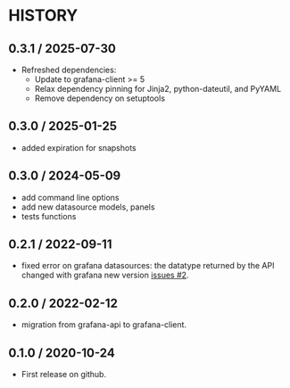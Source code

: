 # HISTORY

## 0.3.1 / 2025-07-30

* Refreshed dependencies:
  * Update to grafana-client >= 5
  * Relax dependency pinning for Jinja2, python-dateutil, and PyYAML
  * Remove dependency on setuptools

## 0.3.0 / 2025-01-25

* added expiration for snapshots

## 0.3.0 / 2024-05-09

* add command line options
* add new datasource models, panels
* tests functions

## 0.2.1 / 2022-09-11

* fixed error on grafana datasources: the datatype returned by the API changed with grafana new version [issues #2](../../issues/2).

## 0.2.0 / 2022-02-12

* migration from grafana-api to grafana-client.
  
## 0.1.0 / 2020-10-24

* First release on github.

